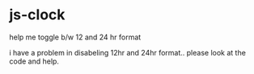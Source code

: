 # js-clock
help me toggle b/w 12 and 24 hr format



i have a problem in disabeling 12hr and 24hr format..
please look at the code and help.
